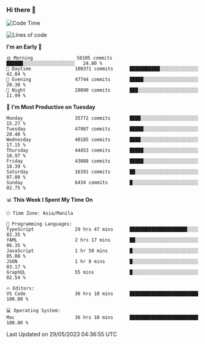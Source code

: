 ### Hi there 👋

<!--START_SECTION:waka-->
![Code Time](http://img.shields.io/badge/Code%20Time-4%2C000%20hrs%2022%20mins-blue)

![Lines of code](https://img.shields.io/badge/From%20Hello%20World%20I%27ve%20Written-98.2%20million%20lines%20of%20code-blue)

**I'm an Early 🐤** 

```text
🌞 Morning                58105 commits       ██████░░░░░░░░░░░░░░░░░░░   24.80 % 
🌆 Daytime                100371 commits      ███████████░░░░░░░░░░░░░░   42.84 % 
🌃 Evening                47744 commits       █████░░░░░░░░░░░░░░░░░░░░   20.38 % 
🌙 Night                  28090 commits       ███░░░░░░░░░░░░░░░░░░░░░░   11.99 % 
```
📅 **I'm Most Productive on Tuesday** 

```text
Monday                   35772 commits       ████░░░░░░░░░░░░░░░░░░░░░   15.27 % 
Tuesday                  47987 commits       █████░░░░░░░░░░░░░░░░░░░░   20.48 % 
Wednesday                40185 commits       ████░░░░░░░░░░░░░░░░░░░░░   17.15 % 
Thursday                 44453 commits       █████░░░░░░░░░░░░░░░░░░░░   18.97 % 
Friday                   43088 commits       █████░░░░░░░░░░░░░░░░░░░░   18.39 % 
Saturday                 16391 commits       ██░░░░░░░░░░░░░░░░░░░░░░░   07.00 % 
Sunday                   6434 commits        █░░░░░░░░░░░░░░░░░░░░░░░░   02.75 % 
```


📊 **This Week I Spent My Time On** 

```text
🕑︎ Time Zone: Asia/Manila

💬 Programming Languages: 
TypeScript               29 hrs 47 mins      █████████████████████░░░░   82.35 % 
YAML                     2 hrs 17 mins       ██░░░░░░░░░░░░░░░░░░░░░░░   06.35 % 
JavaScript               1 hr 50 mins        █░░░░░░░░░░░░░░░░░░░░░░░░   05.08 % 
JSON                     1 hr 8 mins         █░░░░░░░░░░░░░░░░░░░░░░░░   03.17 % 
GraphQL                  55 mins             █░░░░░░░░░░░░░░░░░░░░░░░░   02.54 % 

🔥 Editors: 
VS Code                  36 hrs 10 mins      █████████████████████████   100.00 % 

💻 Operating System: 
Mac                      36 hrs 10 mins      █████████████████████████   100.00 % 
```


 Last Updated on 29/05/2023 04:36:55 UTC
<!--END_SECTION:waka-->


<!--
**rad182/rad182** is a ✨ _special_ ✨ repository because its `README.md` (this file) appears on your GitHub profile.

Here are some ideas to get you started:

- 🔭 I’m currently working on ...
- 🌱 I’m currently learning ...
- 👯 I’m looking to collaborate on ...
- 🤔 I’m looking for help with ...
- 💬 Ask me about ...
- 📫 How to reach me: ...
- 😄 Pronouns: ...
- ⚡ Fun fact: ...
-->
